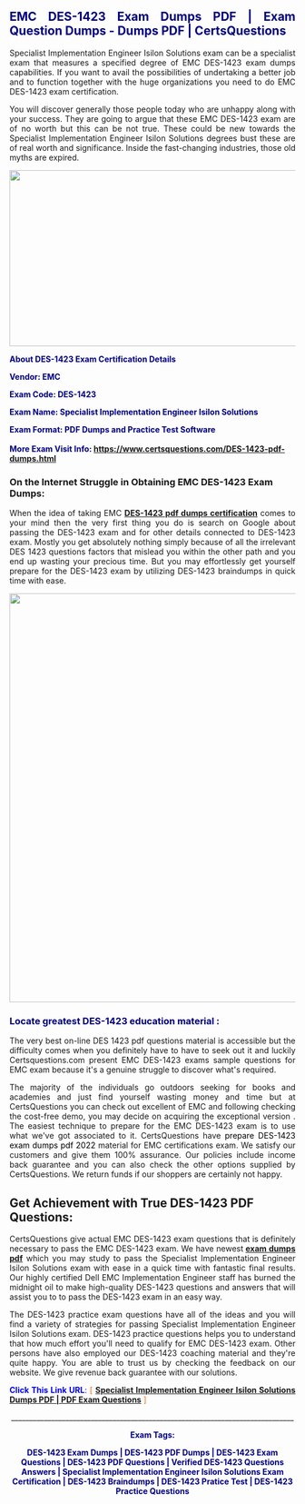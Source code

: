 <h2 style="text-align: justify;"><span style="color: #000080;">EMC DES-1423 Exam Dumps PDF | Exam Question Dumps - Dumps PDF | CertsQuestions</span></h2>
<p style="text-align: justify;">Specialist Implementation Engineer Isilon Solutions exam can be a specialist exam that measures a specified degree of EMC  DES-1423 exam dumps capabilities. If you want to avail the possibilities of undertaking a better job and to function together with the huge organizations you need to do EMC DES-1423 exam certification.</p>
<p style="text-align: justify;">You will discover generally those people today who are unhappy along with your success. They are going to argue that these EMC  DES-1423 exam are of no worth but this can be not true. These could be new towards the Specialist Implementation Engineer Isilon Solutions degrees bust these are of real worth and significance. Inside the fast-changing industries, those old myths are expired.</p>
<p><img style="display: block; margin-left: auto; margin-right: auto;" src="https://i.imgur.com/eaP4ae9.png" width="840" height="310" /></p>
<p><span style="color: #000080;"><strong>About DES-1423 Exam Certification Details</strong></span></p>
<p><span style="color: #000080;"><strong>Vendor: EMC<br /></strong></span></p>
<p><span style="color: #000080;"><strong>Exam Code: DES-1423</strong></span></p>
<p><span style="color: #000080;"><strong>Exam Name: Specialist Implementation Engineer Isilon Solutions</strong></span></p>
<p><span style="color: #000080;"><strong>Exam Format: PDF Dumps and Practice Test Software<br /><br />More Exam Visit Info: <span style="color: #ff6600;"><a href="https://www.certsquestions.com/DES-1423-pdf-dumps.html">https://www.certsquestions.com/DES-1423-pdf-dumps.html</a></span></strong></span></p>
<h3>On the Internet Struggle in Obtaining EMC DES-1423 Exam Dumps:</h3>
<p style="text-align: justify;">When the idea of taking EMC <a href="https://www.certsquestions.com/DES-1423-pdf-dumps.html"><strong> DES-1423 pdf dumps certification</strong></a> comes to your mind then the very first thing you do is search on Google about passing the DES-1423 exam and for other details connected to DES-1423 exam. Mostly you get absolutely nothing simply because of all the irrelevant DES 1423 questions factors that mislead you within the other path and you end up wasting your precious time. But you may effortlessly get yourself prepare for the DES-1423 exam by utilizing DES-1423 braindumps in quick time with ease.</p>
<p><a href="https://www.certsquestions.com/DES-1423-pdf-dumps.html"><img style="display: block; margin-left: auto; margin-right: auto;" src="https://i.imgur.com/pxhoKQ2.png" width="720" /></a></p>
<h3><span style="color: #000080;">Locate greatest  DES-1423 education material :</span></h3>
<p style="text-align: justify;">The very best on-line DES 1423 pdf questions material is accessible but the difficulty comes when you definitely have to have to seek out it and luckily Certsquestions.com present EMC DES-1423 exams sample questions for EMC  exam because it's a genuine struggle to discover what's required.</p>
<p style="text-align: justify;">The majority of the individuals go outdoors seeking for books and academies and just find yourself wasting money and time but at CertsQuestions you can check out excellent of EMC  and following checking the cost-free demo, you may decide on acquiring the exceptional version . The easiest technique to prepare for the EMC DES-1423 exam is to use what we've got associated to it. CertsQuestions have <span style="color: #000000;">prepare DES-1423 exam dumps pdf 2022</span> material for EMC certifications exam. We satisfy our customers and give them 100% assurance. Our policies include income back guarantee and you can also check the other options supplied by CertsQuestions. We return funds if our shoppers are certainly not happy.</p>
<h2>Get Achievement with True DES-1423 PDF Questions:</h2>
<p style="text-align: justify;">CertsQuestions give actual EMC DES-1423 exam questions that is definitely necessary to pass the EMC  DES-1423 exam. We have newest<strong>&nbsp;<a href="https://www.certsquestions.com/">exam dumps pdf</a></strong>&nbsp;which you may study to pass the Specialist Implementation Engineer Isilon Solutions exam with ease in a quick time with fantastic final results. Our highly certified Dell EMC Implementation Engineer staff has burned the midnight oil to make high-quality DES-1423 questions and answers that will assist you to to pass the DES-1423 exam in an easy way.</p>
<p style="text-align: justify;">The DES-1423 practice exam questions have all of the ideas and you will find a variety of strategies for passing Specialist Implementation Engineer Isilon Solutions exam. DES-1423 practice questions helps you to understand that how much effort you'll need to qualify for EMC  DES-1423 exam. Other persons have also employed our DES-1423 coaching material and they're quite happy. You are able to trust us by checking the feedback on our website. We give revenue back guarantee with our solutions.</p>
<p style="text-align: justify;"><span style="color: #0000ff;"><strong>Click This Link URL</strong>:</span> <span style="color: #ff6600;">[ <strong><a href="https://www.certsquestions.com/dell-emc-implementation-engineer-certification.html">Specialist Implementation Engineer Isilon Solutions Dumps PDF | PDF Exam Questions</a></strong> ]</span></p>
<p style="text-align: center;">______________________________________________________________________________</p>
<p style="text-align: center;"><span style="color: #000080;"><strong>Exam Tags:</strong></span></p>
<p style="text-align: center;"><span style="color: #000080;"><strong>DES-1423 Exam Dumps | DES-1423 PDF Dumps | DES-1423 Exam Questions | DES-1423 PDF Questions | Verified DES-1423 Questions Answers | Specialist Implementation Engineer Isilon Solutions Exam Certification | DES-1423 Braindumps | DES-1423 Pratice Test | DES-1423 Practice Questions</strong></span></p>
